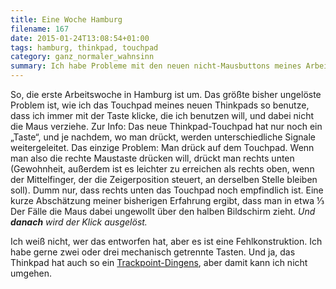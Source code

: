 ```yaml
---
title: Eine Woche Hamburg
filename: 167
date: 2015-01-24T13:08:54+01:00
tags: hamburg, thinkpad, touchpad
category: ganz_normaler_wahnsinn
summary: Ich habe Probleme mit den neuen nicht-Mausbuttons meines Arbeitsthinkpads.
---
```


So, die erste Arbeitswoche in Hamburg ist um. Das größte bisher ungelöste Problem ist, wie ich das Touchpad meines neuen Thinkpads so benutze, dass ich immer mit der Taste klicke, die ich benutzen will, und dabei nicht die Maus verziehe. Zur Info: Das neue Thinkpad-Touchpad hat nur noch ein „Taste“, und je nachdem, wo man drückt, werden unterschiedliche Signale weitergeleitet. Das einzige Problem: Man drück auf dem Touchpad. Wenn man also die rechte Maustaste drücken will, drückt man rechts unten (Gewohnheit, außerdem ist es leichter zu erreichen als rechts oben, wenn der Mittelfinger, der die Zeigerposition steuert, an derselben Stelle bleiben soll). Dumm nur, dass rechts unten das Touchpad noch empfindlich ist. Eine kurze Abschätzung meiner bisherigen Erfahrung ergibt, dass man in etwa ⅓ Der Fälle die Maus dabei ungewollt über den halben Bildschirm zieht. *Und **danach** wird der Klick ausgelöst.*

Ich weiß nicht, wer das entworfen hat, aber es ist eine Fehlkonstruktion. Ich habe gerne zwei oder drei mechanisch getrennte Tasten. Und ja, das Thinkpad hat auch so ein [Trackpoint-Dingens](https://xkcd.com/243/), aber damit kann ich nicht umgehen.
